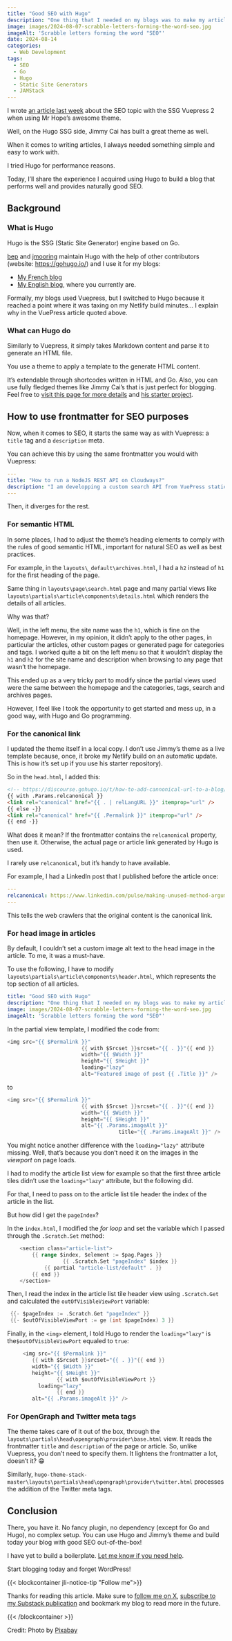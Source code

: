 ```yaml
---
title: "Good SEO with Hugo"
description: "One thing that I needed on my blogs was to make my articles SEO-effecient. Let’s look at how I did it with Hugo and Jimmy Cai’s theme."
image: images/2024-08-07-scrabble-letters-forming-the-word-seo.jpg
imageAlt: 'Scrabble letters forming the word "SEO"'
date: 2024-08-14
categories:
  - Web Development
tags:
  - SEO
  - Go
  - Hugo
  - Static Site Generators
  - JAMStack
---
```


I wrote [an article last week](../good-seo-with-vuepress-2/index.md) about the SEO topic with the SSG Vuepress 2 when using Mr Hope’s awesome theme.

Well, on the Hugo SSG side, Jimmy Cai has built a great theme as well.

When it comes to writing articles, I always needed something simple and easy to work with.

I tried Hugo for performance reasons.

Today, I’ll share the experience I acquired using Hugo to build a blog that performs well and provides naturally good SEO.

## Background

### What is Hugo

Hugo is the SSG (Static Site Generator) engine based on Go.

[bep](https://github.com/bep) and [jmooring](https://github.com/jmooring) maintain Hugo with the help of other contributors (website: https://gohugo.io/) and I use it for my blogs:

- [My French blog](https://jeremielitzler.fr/)
- [My English blog](https://iamjeremie.me/), where you currently are.

Formally, my blogs used Vuepress, but I switched to Hugo because it reached a point where it was taxing on my Netlify build minutes… I explain why in the VuePress article quoted above.

### What can Hugo do

Similarly to Vuepress, it simply takes Markdown content and parse it to generate an HTML file.

You use a theme to apply a template to the generate HTML content.

It’s extendable through shortcodes written in HTML and Go. Also, you can use fully fledged themes like Jimmy Cai’s that is just perfect for blogging. Feel free to [visit this page for more details](https://github.com/CaiJimmy/hugo-theme-stack) and [his starter project](https://github.com/CaiJimmy/hugo-theme-stack-starter).

## How to use frontmatter for SEO purposes

Now, when it comes to SEO, it starts the same way as with Vuepress: a `title` tag and a `description` meta.

You can achieve this by using the same frontmatter you would with Vuepress:

```yaml
---
title: "How to run a NodeJS REST API on Cloudways?"
description: "I am developping a custom search API from VuePress static websites and I needed to host it. Since I have a Cloudways VPS, let's see how to run the REST API."
---
```

Then, it diverges for the rest.

### For semantic HTML

In some places, I had to adjust the theme’s heading elements to comply with the rules of good semantic HTML, important for natural SEO as well as best practices.

For example, in the `layouts\_default\archives.html`, I had a `h2` instead of `h1` for the first heading of the page.

Same thing in `layouts\page\search.html` page and many partial views like `layouts\partials\article\components\details.html` which renders the details of all articles.

Why was that?

Well, in the left menu, the site name was the `h1`, which is fine on the homepage. However, in my opinion, it didn’t apply to the other pages, in particular the articles, other custom pages or generated page for categories and tags. I worked quite a bit on the left menu so that it wouldn’t display the `h1` and `h2` for the site name and description when browsing to any page that wasn’t the homepage.

This ended up as a very tricky part to modify since the partial views used were the same between the homepage and the categories, tags, search and archives pages.

However, I feel like I took the opportunity to get started and mess up, in a good way, with Hugo and Go programming.

### For the canonical link

I updated the theme itself in a local copy. I don’t use Jimmy’s theme as a live template because, once, it broke my Netlify build on an automatic update. This is how it’s set up if you use his starter repository).

So in the `head.html`, I added this:

```html
<!-- https://discourse.gohugo.io/t/how-to-add-cannonical-url-to-a-blog/34670/4 -->
{{ with .Params.relcanonical }}
<link rel="canonical" href="{{ . | relLangURL }}" itemprop="url" />
{{ else -}}
<link rel="canonical" href="{{ .Permalink }}" itemprop="url" />
{{ end -}}
```

What does it mean? If the frontmatter contains the `relcanonical` property, then use it. Otherwise, the actual page or article link generated by Hugo is used.

I rarely use `relcanonical`, but it’s handy to have available.

For example, I had a LinkedIn post that I published before the article once:

```yaml
---
relcanonical: https://www.linkedin.com/pulse/making-unused-method-argument-compliant-typescript-eslint-litzler-uiktf/
---
```

This tells the web crawlers that the original content is the canonical link.

### For head image in articles

By default, I couldn’t set a custom image alt text to the head image in the article. To me, it was a must-have.

To use the following, I have to modify `layouts\partials\article\components\header.html`, which represents the top section of all articles.

```yaml
title: "Good SEO with Hugo"
description: "One thing that I needed on my blogs was to make my articles SEO-effecient. Let’s look at how I did it with Hugo and Jimmy Cai’s theme."
image: images/2024-08-07-scrabble-letters-forming-the-word-seo.jpg
imageAlt: 'Scrabble letters forming the word "SEO"'
```

In the partial view template, I modified the code from:

```go
<img src="{{ $Permalink }}"
                        {{ with $Srcset }}srcset="{{ . }}"{{ end }}
                        width="{{ $Width }}"
                        height="{{ $Height }}"
                        loading="lazy"
                        alt="Featured image of post {{ .Title }}" />
```

to

```go
<img src="{{ $Permalink }}"
                        {{ with $Srcset }}srcset="{{ . }}"{{ end }}
                        width="{{ $Width }}"
                        height="{{ $Height }}"
                        alt="{{ .Params.imageAlt }}"
						            title="{{ .Params.imageAlt }}" />
```

You might notice another difference with the `loading="lazy"` attribute missing. Well, that’s because you don’t need it on the images in the _viewport_ on page loads.

I had to modify the article list view for example so that the first three article tiles didn’t use the `loading="lazy"` attribute, but the following did.

For that, I need to pass on to the article list tile header the index of the article in the list.

But how did I get the `pageIndex`?

In the `index.html`, I modified the _for loop_ and set the variable which I passed through the `.Scratch.Set` method:

```go
    <section class="article-list">
        {{ range $index, $element := $pag.Pages }}
			      {{ .Scratch.Set "pageIndex" $index }}
            {{ partial "article-list/default" . }}
        {{ end }}
    </section>
```

Then, I read the index in the article list tile header view using `.Scratch.Get` and calculated the `outOfVisibleViewPort` variable:

```go
 {{- $pageIndex := .Scratch.Get "pageIndex" }}
 {{- $outOfVisibleViewPort := ge (int $pageIndex) 3 }}
```

Finally, in the `<img>` element, I told Hugo to render the `loading="lazy"` is the`$outOfVisibleViewPort` equaled to `true`:

```go
     <img src="{{ $Permalink }}"
        {{ with $Srcset }}srcset="{{ . }}"{{ end }}
        width="{{ $Width }}"
        height="{{ $Height }}"
				{{ with $outOfVisibleViewPort }}
          loading="lazy"
				{{ end }}
        alt="{{ .Params.imageAlt }}" />
```

### For OpenGraph and Twitter meta tags

The theme takes care of it out of the box, through the `layouts\partials\head\opengraph\provider\base.html` view. It reads the frontmatter `title` and `description` of the page or article. So, unlike Vuepress, you don’t need to specify them. It lightens the frontmatter a lot, doesn’t it? 😁

Similarly, `hugo-theme-stack-master\layouts\partials\head\opengraph\provider\twitter.html` processes the addition of the Twitter meta tags.

## Conclusion

There, you have it. No fancy plugin, no dependency (except for Go and Hugo), no complex setup. You can use Hugo and Jimmy’s theme and build today your blog with good SEO out-of-the-box!

I have yet to build a boilerplate. [Let me know if you need help](../../../page/contact-me/index.md).

Start blogging today and forget WordPress!

{{< blockcontainer jli-notice-tip "Follow me">}}

Thanks for reading this article. Make sure to [follow me on X](https://x.com/LitzlerJeremie), [subscribe to my Substack publication](https://iamjeremie.substack.com/) and bookmark my blog to read more in the future.

{{< /blockcontainer >}}

Credit: Photo by [Pixabay](https://www.pexels.com/photo/three-white-and-black-scrabble-tiles-on-brown-wooden-surface-270637/)
